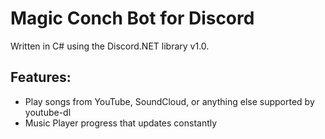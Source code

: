 Magic Conch Bot for Discord
===================

Written in C# using the Discord.NET library v1.0.





**Features:**
------------------

- Play songs from YouTube, SoundCloud, or anything else supported by youtube-dl
- Music Player progress that updates constantly

